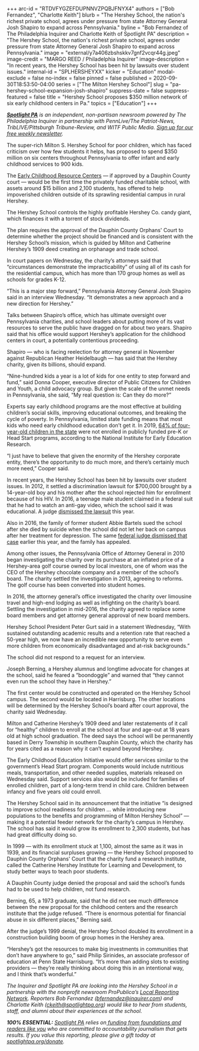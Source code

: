 +++
arc-id = "RTDVFYGZEFDUPNNVZPQBJFNYX4"
authors = ["Bob Fernandez", "Charlotte Keith"]
blurb = "The Hershey School, the nation's richest private school, agrees under pressure from state Attorney General Josh Shapiro to expand across Pennsylvania."
byline = "Bob Fernandez of The Philadelphia Inquirer and Charlotte Keith of Spotlight PA"
description = "The Hershey School, the nation's richest private school, agrees under pressure from state Attorney General Josh Shapiro to expand across Pennsylvania."
image = "external/y7a406zbshskkv7gnf2vcqr44g.jpeg"
image-credit = "MARGO REED / Philadelphia Inquirer"
image-description = "In recent years, the Hershey School has been hit by lawsuits over student issues."
internal-id = "SPLHERSHEYXX"
kicker = "Education"
modal-exclude = false
no-index = false
pinned = false
published = 2020-09-30T18:53:50-04:00
series = ["The Milton Hershey School"]
slug = "pa-hershey-school-expansion-josh-shapiro"
suppress-date = false
suppress-featured = false
title = "Hershey School proposes $350 million network of six early childhood centers in Pa."
topics = ["Education"]
+++

<a href="https://www.spotlightpa.org/"><i><b>Spotlight PA</b></i></a><i> is an independent, non-partisan newsroom powered by The Philadelphia Inquirer in partnership with PennLive/The Patriot-News, TribLIVE/Pittsburgh Tribune-Review, and WITF Public Media. </i><a href="https://www.spotlightpa.org/newsletters"><i>Sign up for our free weekly newsletter</i></a><i>.</i>

The super-rich Milton S. Hershey School for poor children, which has faced criticism over how few students it helps, has proposed to spend $350 million on six centers throughout Pennsylvania to offer infant and early childhood services to 900 kids.

The <a href="https://www.hersheyearlylearning.org/why-ece/">Early Childhood Resource Centers</a> — if approved by a Dauphin County court — would be the first time the privately funded charitable school, with assets around $15 billion and 2,100 students, has offered to help impoverished children outside of its sprawling residential campus in rural Hershey.

The Hershey School controls the highly profitable Hershey Co. candy giant, which finances it with a torrent of stock dividends.

The plan requires the approval of the Dauphin County Orphans' Court to determine whether the project should be financed and is consistent with the Hershey School’s mission, which is guided by Milton and Catherine Hershey’s 1909 deed creating an orphanage and trade school.

In court papers on Wednesday, the charity’s attorneys said that “circumstances demonstrate the impracticability” of using all of its cash for the residential campus, which has more than 170 group homes as well as schools for grades K-12.

“This is a major step forward,” Pennsylvania Attorney General Josh Shapiro said in an interview Wednesday. “It demonstrates a new approach and a new direction for Hershey.”

Talks between Shapiro’s office, which has ultimate oversight over Pennsylvania charities, and school leaders about putting more of its vast resources to serve the public have dragged on for about two years. Shapiro said that his office would support Hershey’s application for the childhood centers in court, a potentially contentious proceeding.

<script src="https://www.spotlightpa.org/embed.js" async></script><div data-spl-embed-version="1" data-spl-src="https://www.spotlightpa.org/embeds/donate/?teaser_text=Spotlight%20PA%20provides%20essential%2C%20public-service%20journalism%20thanks%20to%20readers%20like%20you.%20Help%20us%20continue%20that%20work."></div>

Shapiro — who is facing reelection for attorney general in November against Republican Heather Heidelbaugh — has said that the Hershey charity, given its billions, should expand.

“Nine-hundred kids a year is a lot of kids for one entity to step forward and fund,” said Donna Cooper, executive director of Public Citizens for Children and Youth, a child advocacy group. But given the scale of the unmet needs in Pennsylvania, she said, “My real question is: Can they do more?”

Experts say early childhood programs are the most effective at building children’s social skills, improving educational outcomes, and breaking the cycle of poverty. In Pennsylvania, limited state funding means that most kids who need early childhood education don’t get it. In 2019, <a href="https://web.archive.org/20200510004012/http://nieer.org/wp-content/uploads/2020/04/Pennsylvania_YB2019.pdf">64% of four-year-old children in the state</a> were not enrolled in publicly funded pre-K or Head Start programs, according to the National Institute for Early Education Research.

“I just have to believe that given the enormity of the Hershey corporate entity, there’s the opportunity to do much more, and there’s certainly much more need,” Cooper said.

In recent years, the Hershey School has been hit by lawsuits over student issues. In 2012, it settled a discrimination lawsuit for $700,000 brought by a 14-year-old boy and his mother after the school rejected him for enrollment because of his HIV. In 2016, a teenage male student claimed in a federal suit that he had to watch an anti-gay video, which the school said it was educational. A judge <a href="https://www.inquirer.com/news/judge-dismisses-case-against-against-hershey-school-girls-death-20200319.html">dismissed the lawsuit</a> this year.

Also in 2016, the family of former student Abbie Bartels sued the school after she died by suicide when the school did not let her back on campus after her treatment for depression. The same <a href="https://www.inquirer.com/news/judge-dismisses-case-against-against-hershey-school-girls-death-20200319.html">federal judge dismissed that case</a> earlier this year, and the family has appealed.

Among other issues, the Pennsylvania Office of Attorney General in 2010 began investigating the charity over its purchase at an inflated price of a Hershey-area golf course owned by local investors, one of whom was the CEO of the Hershey chocolate company and a member of the school’s board. The charity settled the investigation in 2013, agreeing to reforms. The golf course has been converted into student homes.

In 2016, the attorney general’s office investigated the charity over limousine travel and high-end lodging as well as infighting on the charity’s board. Settling the investigation in mid-2016, the charity agreed to replace some board members and get attorney general approval of new board members.

Hershey School President Peter Gurt said in a statement Wednesday, “With sustained outstanding academic results and a retention rate that reached a 50-year high, we now have an incredible new opportunity to serve even more children from economically disadvantaged and at-risk backgrounds.”

The school did not respond to a request for an interview.

Joseph Berning, a Hershey alumnus and longtime advocate for changes at the school, said he feared a “boondoggle” and warned that “they cannot even run the school they have in Hershey.”

The first center would be constructed and operated on the Hershey School campus. The second would be located in Harrisburg. The other locations will be determined by the Hershey School’s board after court approval, the charity said Wednesday.

Milton and Catherine Hershey’s 1909 deed and later restatements of it call for “healthy” children to enroll at the school at four and age-out at 18 years old at high school graduation. The deed says the school will be permanently based in Derry Township in southern Dauphin County, which the charity has for years cited as a reason why it can’t expand beyond Hershey.

The Early Childhood Education Initiative would offer services similar to the government’s Head Start program. Components would include nutritious meals, transportation, and other needed supplies, materials released on Wednesday said. Support services also would be included for families of enrolled children, part of a long-term trend in child care. Children between infancy and five years old could enroll.

<script src="https://www.spotlightpa.org/embed.js" async></script><div data-spl-embed-version="1" data-spl-src="https://www.spotlightpa.org/embeds/newsletter/"></div>

The Hershey School said in its announcement that the initiative “is designed to improve school readiness for children … while introducing new populations to the benefits and programming of Milton Hershey School” — making it a potential feeder network for the charity’s campus in Hershey. The school has said it would grow its enrollment to 2,300 students, but has had great difficulty doing so.

In 1999 — with its enrollment stuck at 1,100, almost the same as it was in 1939, and its financial surpluses growing — the Hershey School proposed to Dauphin County Orphans' Court that the charity fund a research institute, called the Catherine Hershey Institute for Learning and Development, to study better ways to teach poor students.

A Dauphin County judge denied the proposal and said the school’s funds had to be used to help children, not fund research.

Berning, 65, a 1973 graduate, said that he did not see much difference between the new proposal for the childhood centers and the research institute that the judge refused. “There is enormous potential for financial abuse in six different places,” Berning said.

After the judge’s 1999 denial, the Hershey School doubled its enrollment in a construction building boom of group homes in the Hershey area.

“Hershey’s got the resources to make big investments in communities that don’t have anywhere to go,” said Philip Sirinides, an associate professor of education at Penn State Harrisburg. “It’s more than adding slots to existing providers — they’re really thinking about doing this in an intentional way, and I think that’s wonderful.”

<i>The Inquirer and Spotlight PA are looking into the Hershey School in a partnership with the nonprofit newsroom ProPublica’s </i><a href="https://www.propublica.org/about/local-reporting-network"><i>Local Reporting Network</i></a><i>. Reporters Bob Fernandez (</i><a href="mailto:bfernandez@inquirer.com" target="_blank"><i>bfernandez@inquirer.com</i></a><i>) and Charlotte Keith (</i><a href="mailto:ckeith@spotlightpa.org" target="_blank"><i>ckeith@spotlightpa.org</i></a><i>) would like to hear from students, staff, and alumni about their experiences at the school.</i>

<i><b>100% ESSENTIAL:</b></i><i> </i><a href="https://www.spotlightpa.org/"><i>Spotlight PA</i></a><i> relies on</i><a href="https://www.spotlightpa.org/support"><i> funding from foundations and readers like you</i></a><i> who are committed to accountability journalism that gets results. If you value this reporting, please give a gift today at </i><a href="https://www.spotlightpa.org/donate"><i>spotlightpa.org/donate</i></a><i>.</i>

<script src="https://www.spotlightpa.org/embed.js" async></script><div data-spl-embed-version="1" data-spl-src="https://www.spotlightpa.org/embeds/tips/?tip_text=Are%20you%20a%20student%2C%20staff%20member%2C%20or%20alumnus%20of%20the%20Milton%20Hershey%20School%3F%20We%20want%20to%20hear%20from%20you."></div>

